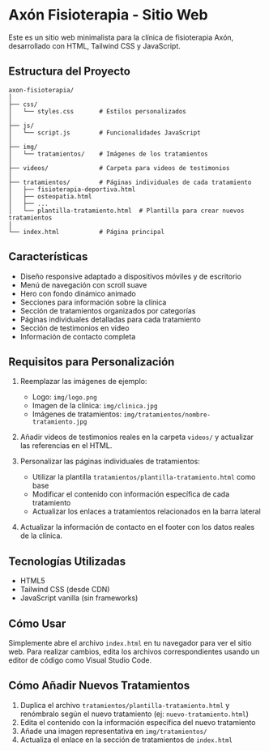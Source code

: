 # Axón Fisioterapia - Sitio Web

Este es un sitio web minimalista para la clínica de fisioterapia Axón, desarrollado con HTML, Tailwind CSS y JavaScript.

## Estructura del Proyecto

```
axon-fisioterapia/
│
├── css/
│   └── styles.css       # Estilos personalizados
│
├── js/
│   └── script.js        # Funcionalidades JavaScript
│
├── img/
│   └── tratamientos/    # Imágenes de los tratamientos
│
├── videos/              # Carpeta para videos de testimonios
│
├── tratamientos/        # Páginas individuales de cada tratamiento
│   ├── fisioterapia-deportiva.html
│   ├── osteopatia.html
│   ├── ...
│   └── plantilla-tratamiento.html  # Plantilla para crear nuevos tratamientos
│
└── index.html           # Página principal
```

## Características

- Diseño responsive adaptado a dispositivos móviles y de escritorio
- Menú de navegación con scroll suave
- Hero con fondo dinámico animado
- Secciones para información sobre la clínica
- Sección de tratamientos organizados por categorías
- Páginas individuales detalladas para cada tratamiento
- Sección de testimonios en video
- Información de contacto completa

## Requisitos para Personalización

1. Reemplazar las imágenes de ejemplo:
   - Logo: `img/logo.png`
   - Imagen de la clínica: `img/clinica.jpg`
   - Imágenes de tratamientos: `img/tratamientos/nombre-tratamiento.jpg`

2. Añadir videos de testimonios reales en la carpeta `videos/` y actualizar las referencias en el HTML.

3. Personalizar las páginas individuales de tratamientos:
   - Utilizar la plantilla `tratamientos/plantilla-tratamiento.html` como base
   - Modificar el contenido con información específica de cada tratamiento
   - Actualizar los enlaces a tratamientos relacionados en la barra lateral

4. Actualizar la información de contacto en el footer con los datos reales de la clínica.

## Tecnologías Utilizadas

- HTML5
- Tailwind CSS (desde CDN)
- JavaScript vanilla (sin frameworks)

## Cómo Usar

Simplemente abre el archivo `index.html` en tu navegador para ver el sitio web. Para realizar cambios, edita los archivos correspondientes usando un editor de código como Visual Studio Code.

## Cómo Añadir Nuevos Tratamientos

1. Duplica el archivo `tratamientos/plantilla-tratamiento.html` y renómbralo según el nuevo tratamiento (ej: `nuevo-tratamiento.html`)
2. Edita el contenido con la información específica del nuevo tratamiento
3. Añade una imagen representativa en `img/tratamientos/`
4. Actualiza el enlace en la sección de tratamientos de `index.html` 